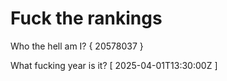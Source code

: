 # Fuck the rankings

Who the hell am I?
{ 20578037 }

What fucking year is it?
[ 2025-04-01T13:30:00Z ]
